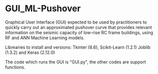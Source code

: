 # GUI_ML-Pushover
 Graphical User Interface (GUI) expected to be used by practitioners to quickly carry out an approximated pushover curve that provides relevant information on the seismic capacity of low-rise RC frame buildings, using RF and ANN Machine Learning models.

 Librearies to install and versions:
 Tkinter (8.6),
 Scikit-Learn (1.2.1)
 Joblib (1.3.2) and
 Keras (2.12.0)

 The code which runs the GUI is "GUI.py", the other codes are support functions.

